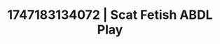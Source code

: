 ---
categories:
- Natural curves
- Erotic surprise
- Self-pleasure
- Giantess fetish
- Hog tying
image: /assets/images/1747183134072.jpg
layout: post
seo:
  description: Featured content with premium Scat Fetish, ABDL Play. HD images available.
  keywords: Scat Fetish, ABDL Play
  og_image: /assets/images/1747183134072.jpg
  schema_type: VisualArtwork
tags:
- '#1747183134072'
- Scat Fetish
- ABDL Play
title: 1747183134072 | Scat Fetish ABDL Play
---